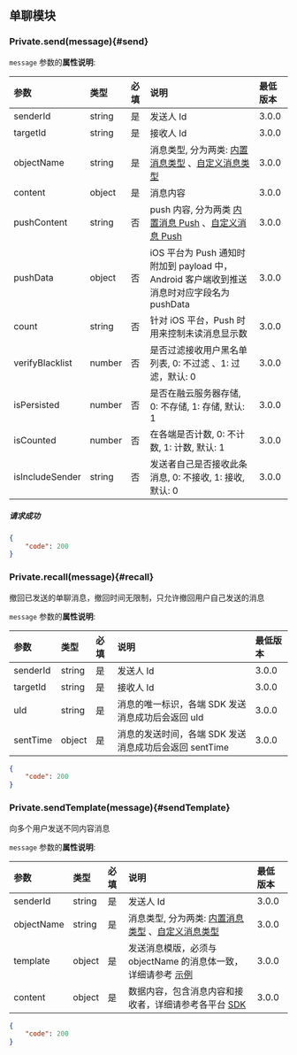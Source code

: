 ## 单聊模块

### Private.send(message){#send}

`message` 参数的**属性说明**:

| 参数   	 		|	类型		| 必填	| 说明 							|最低版本	|
| :----------------	|:--------	|:-----	|:------------------------------|:----- |
| senderId	  		| string 	| 	是 	| 发送人 Id| 3.0.0 |
| targetId	  		| string 	| 	是 	| 接收人 Id| 3.0.0 |
| objectName 		| string 	| 	是 	| 消息类型, 分为两类: [内置消息类型](../GLOSSARY.md#inner-message) 、[自定义消息类型](../GLOSSARY.md#custom-message) | 3.0.0 |
| content 			| object 	| 	是 	| 消息内容| 3.0.0 |
| pushContent		| string 	| 	否 	| push 内容, 分为两类 [内置消息 Push](../GLOSSARY.md#inner-message-push) 、[自定义消息 Push](../GLOSSARY.md#custom-message-push) | 3.0.0 |
| pushData 			| object 	| 	否 	| iOS 平台为 Push 通知时附加到 payload 中，Android 客户端收到推送消息时对应字段名为 pushData| 3.0.0 |
| count 			| string 	| 	否 	| 针对 iOS 平台，Push 时用来控制未读消息显示数 | 3.0.0 |
| verifyBlacklist 	| number 	| 	否 	| 是否过滤接收用户黑名单列表, 0: 不过滤 、1: 过滤，默认: 0 | 3.0.0 |
| isPersisted 		| number 	| 	否 	| 是否在融云服务器存储, 0: 不存储, 1: 存储, 默认: 1| 3.0.0 |
| isCounted 		| number 	| 	否 	| 在各端是否计数, 0: 不计数, 1: 计数, 默认: 1| 3.0.0 |
| isIncludeSender 	| string 	| 	否 	| 发送者自己是否接收此条消息, 0: 不接收, 1: 接收, 默认: 0| 3.0.0 |

##### 请求成功

```json
{
    "code": 200
}
```

### Private.recall(message){#recall}

撤回已发送的单聊消息，撤回时间无限制，只允许撤回用户自己发送的消息

`message` 参数的**属性说明**:

| 参数   	 		|	类型		| 必填	| 说明 							|最低版本	|
| :----------------	|:--------	|:-----	|:------------------------------|:----- |
| senderId	  		| string 	| 	是 	| 发送人 Id| 3.0.0 |
| targetId	  		| string 	| 	是 	| 接收人 Id| 3.0.0 |
| uId 				| string 	| 	是 	| 消息的唯一标识，各端 SDK 发送消息成功后会返回 uId  | 3.0.0 |
| sentTime 			| object 	| 	是 	| 消息的发送时间，各端 SDK 发送消息成功后会返回 sentTime| 3.0.0 |

```json
{
    "code": 200
}
```

### Private.sendTemplate(message){#sendTemplate}

向多个用户发送不同内容消息

`message` 参数的**属性说明**:

| 参数   	 		|	类型		| 必填	| 说明 							|最低版本	|
| :----------------	|:--------	|:-----	|:------------------------------|:----- |
| senderId	  		| string 	| 	是 	| 发送人 Id| 3.0.0 |
| objectName  		| string 	| 	是 	| 消息类型, 分为两类: [内置消息类型](../GLOSSARY.md#inner-message) 、[自定义消息类型](../GLOSSARY.md#custom-message) | 3.0.0 |
| template 			| object 	| 	是 	| 发送消息模版，必须与 objectName 的消息体一致，详细请参考 [示例](../README.md#server-sdk)  | 3.0.0 |
| content 			| object 	| 	是 	| 数据内容，包含消息内容和接收者，详细请参考各平台 [SDK](../README.md)| 3.0.0 |

```json
{
    "code": 200
}
```